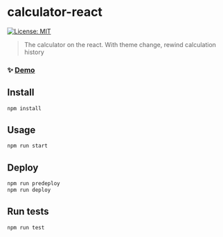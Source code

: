 # calculator-react
[![License: MIT](https://img.shields.io/badge/License-MIT-yellow.svg)](#)

> The calculator on the react. With theme change, rewind calculation history

### ✨ [Demo](https://abczxd01.github.io/calculator-react/)

## Install

```sh
npm install
```

## Usage

```sh
npm run start
```
## Deploy

```sh
npm run predeploy
npm run deploy
```
## Run tests

```sh
npm run test
```
